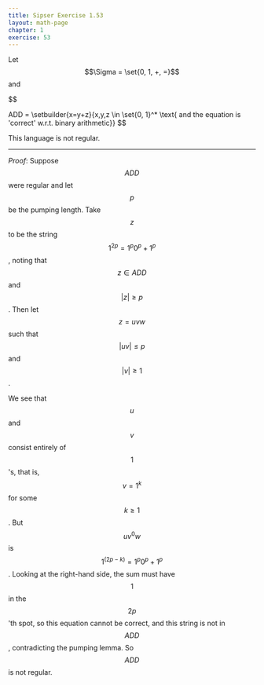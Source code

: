 ```yaml
---
title: Sipser Exercise 1.53
layout: math-page
chapter: 1
exercise: 53
---
```



Let $$\Sigma = \set{0, 1, +, =}$$ and

$$

ADD = \setbuilder{x=y+z}{x,y,z \in \set{0, 1}^* \text{ and the equation is 'correct' w.r.t. binary arithmetic}}
$$

This language is not regular.

----

*Proof*:
Suppose $$ADD$$ were regular and let $$p$$ be the pumping length.
Take $$z$$ to be the string $$1^{2p} = 1^p 0^p + 1^p$$, noting that $$z \in ADD$$ and $$|z| \geq p$$.
Then let $$z = uvw$$ such that $$|uv| \leq p$$ and $$|v| \geq 1$$.



We see that $$u$$ and $$v$$ consist entirely of $$1$$'s, that is, $$v = 1^k$$ for some $$k \geq 1$$.
But $$u v^0 w$$ is $$1^{(2p - k)} = 1^p 0^p + 1^p$$.
Looking at the right-hand side, the sum must have $$1$$ in the $$2p$$'th spot, so this equation cannot be correct, and this string is not in $$ADD$$, contradicting the pumping lemma.
So $$ADD$$ is not regular.

